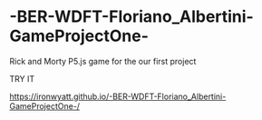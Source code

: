# -BER-WDFT-Floriano_Albertini-GameProjectOne-
Rick and Morty P5.js game for the our first project

TRY IT 

https://ironwyatt.github.io/-BER-WDFT-Floriano_Albertini-GameProjectOne-/
